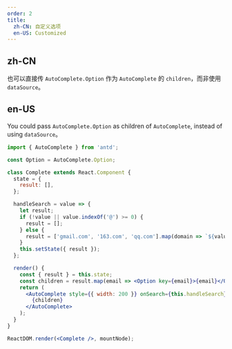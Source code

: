 ```yaml
---
order: 2
title:
  zh-CN: 自定义选项
  en-US: Customized
---
```


## zh-CN

也可以直接传 `AutoComplete.Option` 作为 `AutoComplete` 的 `children`，而非使用 `dataSource`。

## en-US

You could pass `AutoComplete.Option` as children of `AutoComplete`, instead of using `dataSource`。

```jsx
import { AutoComplete } from 'antd';

const Option = AutoComplete.Option;

class Complete extends React.Component {
  state = {
    result: [],
  };

  handleSearch = value => {
    let result;
    if (!value || value.indexOf('@') >= 0) {
      result = [];
    } else {
      result = ['gmail.com', '163.com', 'qq.com'].map(domain => `${value}@${domain}`);
    }
    this.setState({ result });
  };

  render() {
    const { result } = this.state;
    const children = result.map(email => <Option key={email}>{email}</Option>);
    return (
      <AutoComplete style={{ width: 200 }} onSearch={this.handleSearch} placeholder="input here">
        {children}
      </AutoComplete>
    );
  }
}

ReactDOM.render(<Complete />, mountNode);
```
